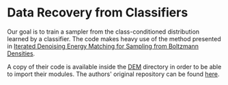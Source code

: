 # Data Recovery from Classifiers
Our goal is to train a sampler from the class-conditioned distribution learned by a classifier. The code makes heavy use of the method presented in [Iterated Denoising Energy Matching for Sampling from Boltzmann Densities](https://arxiv.org/abs/2402.06121).

A copy of their code is available inside the [DEM](/DEM) directory in order to be able to import their modules. The authors' original repository can be found [here](https://github.com/jarridrb/dem).